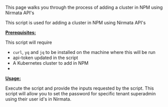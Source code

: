 
This page walks you through the process of adding a cluster in NPM using Nirmata API's

This script is used for adding a cluster in NPM using Nirmata API's

<ins>**Prerequisites:**</ins>

This script will require
- `curl`, `yq` and `jq` to be installed on the machine where this will be run
- api-token updated in the script
- A Kubernetes cluster to add in NPM
- 
<ins>**Usage:**</ins>

Execute the script and provide the inputs requested by the script. This script will allow you to set the password for specific tenant superadmin using their user id's in Nirmata. 

```sh

```


